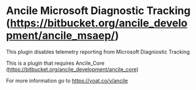 # Ancile Microsoft Diagnostic Tracking (https://bitbucket.org/ancile_development/ancile_msaep/)
This plugin disables telemetry reporting from Microsoft Diagniostic Tracking

This is a plugin that requires Ancile_Core (https://bitbucket.org/ancile_development/ancile_core) 

For more information go to https://voat.co/v/ancile